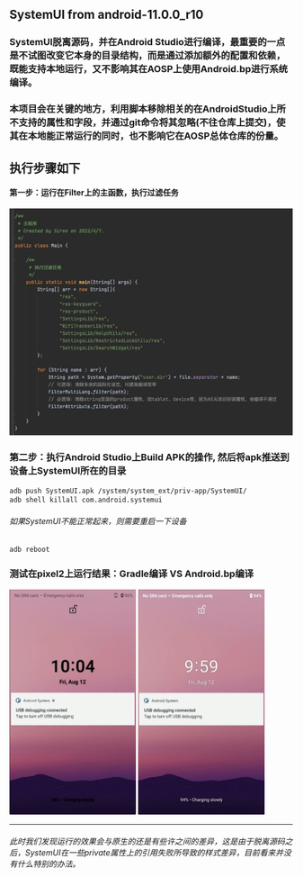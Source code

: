 ## SystemUI from android-11.0.0_r10
### SystemUI脱离源码，并在Android Studio进行编译，最重要的一点是不试图改变它本身的目录结构，而是通过添加额外的配置和依赖，既能支持本地运行，又不影响其在AOSP上使用Android.bp进行系统编译。
### 本项目会在关键的地方，利用脚本移除相关的在AndroidStudio上所不支持的属性和字段，并通过git命令将其忽略(不往仓库上提交)，使其在本地能正常运行的同时，也不影响它在AOSP总体仓库的份量。


## 执行步骤如下
#### 第一步：运行在Filter上的主函数，执行过滤任务
![avatar](images/filter_main.jpg)

### 第二步：执行Android Studio上Build APK的操作, 然后将apk推送到设备上SystemUI所在的目录

```
adb push SystemUI.apk /system/system_ext/priv-app/SystemUI/
adb shell killall com.android.systemui

```
######  如果SystemUI不能正常起来，则需要重启一下设备
```
adb reboot
```

###  测试在pixel2上运行结果：Gradle编译 VS Android.bp编译
<img src="images/pixel2_systemui_gradle.jpg" width = "225" height = "400"/> <img src="images/pixel2_systemui_original.jpg" width = "225" height = "400"/>

---
######  此时我们发现运行的效果会与原生的还是有些许之间的差异，这是由于脱离源码之后，SystemUI在一些private属性上的引用失败所导致的样式差异，目前看来并没有什么特别的办法。


